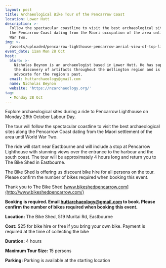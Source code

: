 ```yaml
---
layout: post
title: Archaeological Bike Tour of the Pencarrow Coast
location: Lower Hutt
description: >-
  Follow the spectacular coastline to visit the best archaeological sites along
  the Pencarrow Coast dating from the Maori occupation of the area until World
  War Two. 
img: >-
  /assets/uploaded/pencarrow-lighthouse-pencarrow-aerial-view-of-top-lighthouse-custom.jpg
event_date: 11am Mon 28 Oct
host:
  blurb: >-
    Nicholas Beynon is an archaeologist based in Lower Hutt. He has supported in
    the discovery of artifacts throughout the Wellington region and is an
    advocate for the region's past. 
  email: huttarchaeology@gmail.com
  name: Nicholas Beynon
  website: 'https://nzarchaeology.org/'
tag:
  - Monday 28 Oct
---
```

Explore archaeological sites during a ride to Pencarrow Lighthouse on Monday 28th October Labour Day.

The tour will follow the spectacular coastline to visit the best archaeological sites along the Pencarrow Coast dating from the Maori settlement of the area until World War Two. 

The ride will start near Eastbourne and will include a stop at Pencarrow Lighthouse with stunning views over the entrance to the harbour and the south coast. The tour will be approximately 4 hours long and return you to The Bike Shed in Eastbourne. 

The Bike Shed is offering us discount bike hire for all persons on the tour. Please confirm the number of bikes required when booking this event. 

Thank you to The Bike Shed [www.bikeshedpencarrow.com](http://www.bikeshedpencarrow.com/)

**Booking is required. Email huttarchaeology@gmail.com to book. Please confirm the number of bikes required when booking this event.**

**Location:** The Bike Shed, 519 Muritai Rd, Eastbourne

**Cost:** $25 for bike hire or free if you bring your own bike. Payment is required at the time of collecting the bike

**Duration:** 4 hours

**Maximum Tour Size:** 15 persons

**Parking:** Parking is available at the starting location
